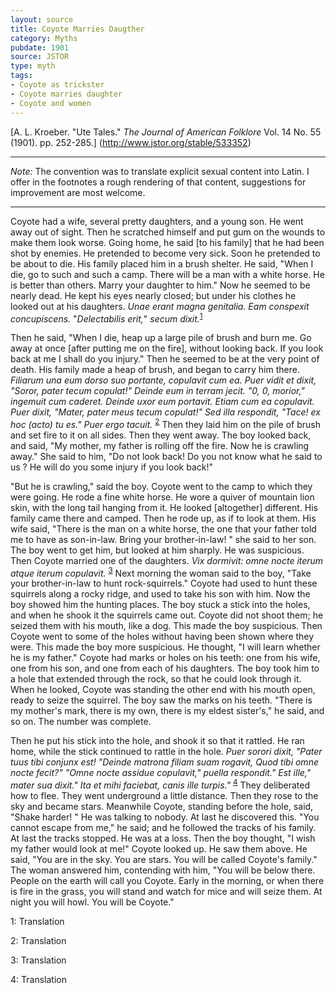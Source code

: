 ```yaml
---
layout: source
title: Coyote Marries Daugther
category: Myths
pubdate: 1901
source: JSTOR
type: myth
tags:
- Coyote as trickster
- Coyote marries daughter 
- Coyote and women 
---
```

[A. L. Kroeber. "Ute Tales." *The Journal of American Folklore* Vol. 14 No. 55 (1901). pp. 252-285.] (http://www.jstor.org/stable/533352)
 ***
*Note:* The convention was to translate explicit sexual content into Latin. I offer in the footnotes a rough rendering of that content, suggestions for improvement are most welcome. 
 ***

Coyote had a wife, several pretty daughters, and a young son. He went away out of sight. Then he scratched himself and put gum on the wounds to make them look worse. Going home, he said [to his family] that he had been shot by enemies. He pretended to become very sick. Soon he pretended to be about to die. His family placed him in a brush shelter. He said, "When I die, go to such and such a camp. There will be a man with a white horse. He is better than others. Marry your daughter to him." Now he seemed to be nearly dead. He kept his eyes nearly closed; but under his clothes he looked out at his daughters. *Unae erant magna genitalia. Eam conspexit concupiscens.* "*Delectabilis erit,*" *secum dixit.*<sup>[1](#myfootnote1)</sup>

Then he said, "When I die, heap up a large pile of brush and burn me. Go away at once [after putting me on the fire], without looking back. If you look back at me I shall do you injury." Then he seemed to be at the very point of death. His family made a heap of brush, and began to carry him there. *Filiarum una eum dorso suo portante, copulavit cum ea. Puer vidit et dixit, "Soror, pater tecum copulat!" Deinde eum in terram jecit. "0, 0, morior," ingemuit cum caderet. Deinde uxor eum portavit. Etiam cum ea copulavit. Puer dixit, "Mater, pater meus tecum copulat!" Sed illa respondit, "Tace! ex hoc (acto) tu es." Puer ergo tacuit.* <sup>[2](#myfootnote2)</sup> Then they laid him on the pile of brush and set fire to it on all sides. Then they went away. The boy looked back, and said, "My mother, my father is rolling off the fire. Now he is crawling away." She said to him, "Do not look back! Do you not know what he said to us ? He will do you some injury if you look back!"

"But he is crawling," said the boy. Coyote went to the camp to which they were going. He rode a fine white horse. He wore a quiver of mountain lion skin, with the long tail hanging from it. He looked [altogether] different. His family came there and camped. Then he rode up, as if to look at them. His wife said, "There is the man on a white horse, the one that your father told me to have as son-in-law. Bring your brother-in-law! " she said to her son. The boy went to get him, but looked at him sharply. He was suspicious. Then Coyote married one of the daughters. *Vix dormivit: omne nocte iterum atque iterum copulavit.* <sup>[3](#myfootnote3)</sup>  Next morning the woman said to the boy, "Take your brother-in-law to hunt rock-squirrels." Coyote had used to hunt these squirrels along a rocky ridge, and used to take his son with him. Now the boy showed him the hunting places. The boy stuck a stick into the holes, and when he shook it the squirrels came out. Coyote did not shoot them; he seized them with his mouth, like a dog. This made the boy suspicious. Then Coyote went to some of the holes without having been shown where they were. This made the boy more suspicious. He thought, "I will learn whether he is my father." Coyote had marks or holes on his teeth: one from his wife, one from his son, and one from each of his daughters. The boy took him to a hole that extended through the rock, so that he could look through it. When he looked, Coyote was standing the other end with his mouth open, ready to seize the squirrel. The boy saw the marks on his teeth. "There is my mother's mark, there is my own, there is my eldest sister's," he said, and so on. The number was complete. 

Then he put his stick into the hole, and shook it so that it rattled. He ran home, while the stick continued to rattle in the hole. *Puer sorori dixit, "Pater tuus tibi conjunx est! "Deinde matrona filiam suam rogavit,  Quod tibi omne nocte fecit?"* 
*"Omne nocte assidue copulavit," puella respondit."* 
*Est ille," mater sua dixit." Ita et mihi faciebat, canis ille turpis."* <sup>[4](#myfootnote4)</sup> 
They deliberated how to flee. They went underground a little distance. Then they rose to the sky and became stars. Meanwhile Coyote, standing before the hole, said, "Shake harder! " He was talking to nobody. At last he discovered this. "You cannot escape from me," he said; and he followed the tracks of his family. At last the tracks stopped. He was at a loss. Then the boy thought, "I wish my father would look at me!" Coyote looked up. He saw them above. He said, "You are in the sky. You are stars. You will be called Coyote's family." The woman answered him, contending with him, "You will be below there. People on the earth will call you Coyote. Early in the morning, or when there is fire in the grass, you will stand and watch for mice and will seize them. At night you will howl. You will be Coyote."

<a name="myfootnote1">1</a>: Translation 

<a name="myfootnote2">2</a>: Translation 

<a name="myfootnote3">3</a>: Translation 

<a name="myfootnote4">4</a>: Translation 


